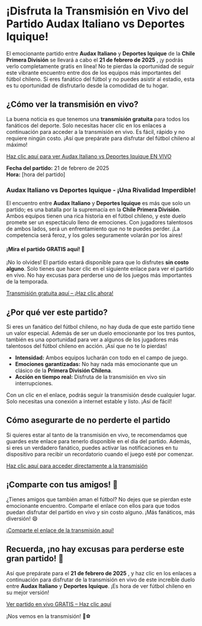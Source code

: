 # ¡Disfruta la Transmisión en Vivo del Partido Audax Italiano vs Deportes Iquique!

El emocionante partido entre **Audax Italiano** y **Deportes Iquique** de la **Chile Primera División** se llevará a cabo el **21 de febrero de 2025** , ¡y podrás verlo completamente gratis en línea! No te pierdas la oportunidad de seguir este vibrante encuentro entre dos de los equipos más importantes del fútbol chileno. Si eres fanático del fútbol y no puedes asistir al estadio, esta es tu oportunidad de disfrutarlo desde la comodidad de tu hogar.

## ¿Cómo ver la transmisión en vivo?

La buena noticia es que tenemos una **transmisión gratuita** para todos los fanáticos del deporte. Solo necesitas hacer clic en los enlaces a continuación para acceder a la transmisión en vivo. Es fácil, rápido y no requiere ningún costo. ¡Así que prepárate para disfrutar del fútbol chileno al máximo!

[Haz clic aquí para ver Audax Italiano vs Deportes Iquique EN VIVO](https://tinyurl.com/livestreamfreeo?st=Audax+Italiano+vs+Deportes+Iquique&si=gh)

**Fecha del partido:** 21 de febrero de 2025  
**Hora:** [hora del partido]

### Audax Italiano vs Deportes Iquique - ¡Una Rivalidad Imperdible!

El encuentro entre **Audax Italiano** y **Deportes Iquique** es más que solo un partido; es una batalla por la supremacía en la **Chile Primera División**. Ambos equipos tienen una rica historia en el fútbol chileno, y este duelo promete ser un espectáculo lleno de emociones. Con jugadores talentosos de ambos lados, será un enfrentamiento que no te puedes perder. ¡La competencia será feroz, y los goles seguramente volarán por los aires!

#### ¡Mira el partido GRATIS aquí! 🚨

¡No lo olvides! El partido estará disponible para que lo disfrutes **sin costo alguno**. Solo tienes que hacer clic en el siguiente enlace para ver el partido en vivo. No hay excusas para perderse uno de los juegos más importantes de la temporada.

[Transmisión gratuita aquí – ¡Haz clic ahora!](https://tinyurl.com/livestreamfreeo?st=Audax+Italiano+vs+Deportes+Iquique&si=gh)

## ¿Por qué ver este partido?

Si eres un fanático del fútbol chileno, no hay duda de que este partido tiene un valor especial. Además de ser un duelo emocionante por los tres puntos, también es una oportunidad para ver a algunos de los jugadores más talentosos del fútbol chileno en acción. ¡Así que no te lo pierdas!

- **Intensidad:** Ambos equipos lucharán con todo en el campo de juego.
- **Emociones garantizadas:** No hay nada más emocionante que un clásico de la **Primera División Chilena**.
- **Acción en tiempo real:** Disfruta de la transmisión en vivo sin interrupciones.

Con un clic en el enlace, podrás seguir la transmisión desde cualquier lugar. Solo necesitas una conexión a internet estable y listo. ¡Así de fácil!

## Cómo asegurarte de no perderte el partido

Si quieres estar al tanto de la transmisión en vivo, te recomendamos que guardes este enlace para tenerlo disponible en el día del partido. Además, si eres un verdadero fanático, puedes activar las notificaciones en tu dispositivo para recibir un recordatorio cuando el juego esté por comenzar.

[Haz clic aquí para acceder directamente a la transmisión](https://tinyurl.com/livestreamfreeo?st=Audax+Italiano+vs+Deportes+Iquique&si=gh)

## ¡Comparte con tus amigos! 📲

¿Tienes amigos que también aman el fútbol? No dejes que se pierdan este emocionante encuentro. Comparte el enlace con ellos para que todos puedan disfrutar del partido en vivo y sin costo alguno. ¡Más fanáticos, más diversión! 😄

[¡Comparte el enlace de la transmisión aquí!](https://tinyurl.com/livestreamfreeo?st=Audax+Italiano+vs+Deportes+Iquique&si=gh)

## Recuerda, ¡no hay excusas para perderse este gran partido! 🎉

Así que prepárate para el **21 de febrero de 2025** , y haz clic en los enlaces a continuación para disfrutar de la transmisión en vivo de este increíble duelo entre **Audax Italiano** y **Deportes Iquique**. ¡Es hora de ver fútbol chileno en su mejor versión!

[Ver partido en vivo GRATIS – Haz clic aquí](https://tinyurl.com/livestreamfreeo?st=Audax+Italiano+vs+Deportes+Iquique&si=gh)

¡Nos vemos en la transmisión! 🎥⚽
